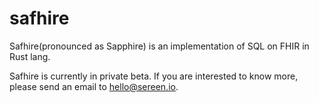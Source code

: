 # safhire
Safhire(pronounced as Sapphire) is an implementation of SQL on FHIR in Rust lang.

Safhire is currently in private beta. If you are interested to know more, please send an email to [hello@sereen.io](mailto:hello@sereen.io). 